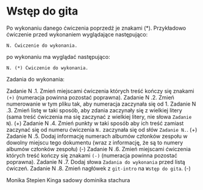 # Wstęp do gita

Po wykonaniu danego ćwiczenia poprzedź je znakami (*).
Przykładowo ćwiczenie przed wykonaniem wyglądające następująco:
```
N. Ćwiczenie do wykonania.
```
po wykonaniu ma wyglądać następująco:
```
N. (*) Ćwiczenie do wykonania.
```
Zadania do wykonania:

Zadanie N .1. Zmień miejscami ćwiczenia których treść kończy się znakami `(+)` (numeracja powinna pozostać poprawna).
Zadanie N .2. Zmień numerowanie w tym pliku tak, aby numeracja zaczynała się od 1.
Zadanie N .3. Zmień listę w taki sposób, aby zdania zaczynały się z wielkiej litery (sama treść ćwiczenia ma się zaczynać z wielkiej litery, nie słowa `Zadanie N`). (+)
Zadanie N .4. Zmień punkty w taki sposób aby ich treść zamiast zaczynać się od numeru ćwiczenia `N.` zaczynała się od słów `Zadanie N.`. (+)
Zadanie N .5. Dodaj informację numerach albumów członków zespołu w dowolny miejscu tego dokumentu (wraz z informację, że są to numery albumów członków zespołu) (-)
Zadanie N .6. Zmień miejscami ćwiczenia których treść kończy się znakami `(-)` (numeracja powinna pozostać poprawna).
Zadanie N .7. Dodaj słowa `Zadania do wykonania` przed listą ćwiczeń.
Zadanie N .8. Zmień nagłówek z `git-intro` na `Wstęp do gita`. (-)

Monika Stepien
Kinga sadowy
dominika stachura

